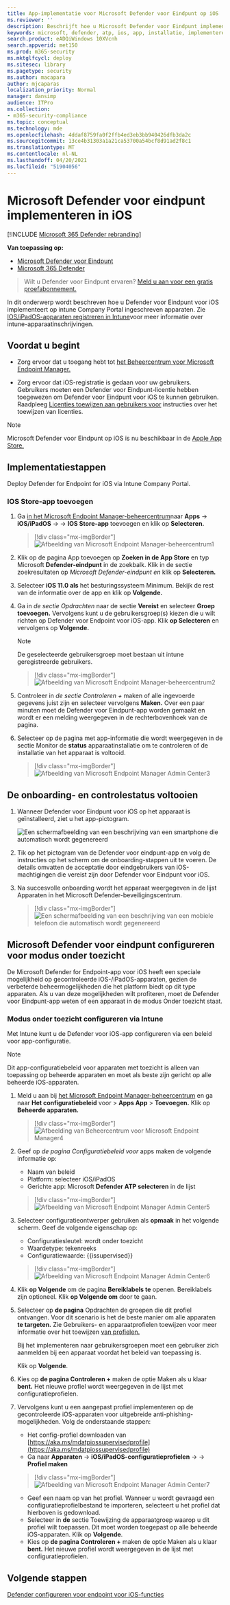 ```yaml
---
title: App-implementatie voor Microsoft Defender voor Eindpunt op iOS
ms.reviewer: ''
description: Beschrijft hoe u Microsoft Defender voor Eindpunt implementeert in iOS met een app
keywords: microsoft, defender, atp, ios, app, installatie, implementeren, verwijderen, intune
search.product: eADQiWindows 10XVcnh
search.appverid: met150
ms.prod: m365-security
ms.mktglfcycl: deploy
ms.sitesec: library
ms.pagetype: security
ms.author: macapara
author: mjcaparas
localization_priority: Normal
manager: dansimp
audience: ITPro
ms.collection:
- m365-security-compliance
ms.topic: conceptual
ms.technology: mde
ms.openlocfilehash: 4ddaf8759fa0f2ffb4ed3eb3bb940426dfb3da2c
ms.sourcegitcommit: 13ce4b31303a1a21ca53700a54bcf8d91ad2f8c1
ms.translationtype: MT
ms.contentlocale: nl-NL
ms.lasthandoff: 04/20/2021
ms.locfileid: "51904056"
---
```

# <a name="deploy-microsoft-defender-for-endpoint-on-ios"></a>Microsoft Defender voor eindpunt implementeren in iOS

[!INCLUDE [Microsoft 365 Defender rebranding](../../includes/microsoft-defender.md)]

**Van toepassing op:**
- [Microsoft Defender voor Eindpunt](https://go.microsoft.com/fwlink/p/?linkid=2154037)
- [Microsoft 365 Defender](https://go.microsoft.com/fwlink/?linkid=2118804)

> Wilt u Defender voor Eindpunt ervaren? [Meld u aan voor een gratis proefabonnement.](https://www.microsoft.com/microsoft-365/windows/microsoft-defender-atp?ocid=docs-wdatp-investigateip-abovefoldlink)

In dit onderwerp wordt beschreven hoe u Defender voor Eindpunt voor iOS implementeert op intune Company Portal ingeschreven apparaten. Zie [IOS/iPadOS-apparaten registreren in Intune](https://docs.microsoft.com/mem/intune/enrollment/ios-enroll)voor meer informatie over intune-apparaatinschrijvingen.

## <a name="before-you-begin"></a>Voordat u begint

- Zorg ervoor dat u toegang hebt tot [het Beheercentrum voor Microsoft Endpoint Manager.](https://go.microsoft.com/fwlink/?linkid=2109431)

- Zorg ervoor dat iOS-registratie is gedaan voor uw gebruikers. Gebruikers moeten een Defender voor Eindpunt-licentie hebben toegewezen om Defender voor Eindpunt voor iOS te kunnen gebruiken. Raadpleeg [Licenties toewijzen aan gebruikers voor](https://docs.microsoft.com/azure/active-directory/users-groups-roles/licensing-groups-assign) instructies over het toewijzen van licenties.

> [!NOTE]
> Microsoft Defender voor Eindpunt op iOS is nu beschikbaar in de [Apple App Store.](https://aka.ms/mdatpiosappstore)

## <a name="deployment-steps"></a>Implementatiestappen

Deploy Defender for Endpoint for iOS via Intune Company Portal.

### <a name="add-ios-store-app"></a>IOS Store-app toevoegen

1. Ga [in het Microsoft Endpoint Manager-beheercentrum](https://go.microsoft.com/fwlink/?linkid=2109431)naar **Apps**  ->  **iOS/iPadOS**  ->    ->  **IOS Store-app** toevoegen en klik op **Selecteren.**

    > [!div class="mx-imgBorder"]
    > ![Afbeelding van Microsoft Endpoint Manager-beheercentrum1](images/ios-deploy-1.png)

1. Klik op de pagina App toevoegen op **Zoeken in de App Store** en typ Microsoft **Defender-eindpunt** in de zoekbalk. Klik in de sectie zoekresultaten op *Microsoft Defender-eindpunt en* klik op **Selecteren.**

1. Selecteer **iOS 11.0 als** het besturingssysteem Minimum. Bekijk de rest van de informatie over de app en klik op **Volgende.**

1. Ga in *de sectie Opdrachten* naar de sectie **Vereist** en selecteer **Groep toevoegen.** Vervolgens kunt u de gebruikersgroep(s) kiezen die u wilt richten op Defender voor Endpoint voor iOS-app. Klik **op Selecteren** en vervolgens op **Volgende.**

    > [!NOTE]
    > De geselecteerde gebruikersgroep moet bestaan uit intune geregistreerde gebruikers.

    > [!div class="mx-imgBorder"]
    > ![Afbeelding van Microsoft Endpoint Manager-beheercentrum2](images/ios-deploy-2.png)

1. Controleer in *de sectie Controleren +* maken of alle ingevoerde gegevens juist zijn en selecteer vervolgens **Maken.** Over een paar minuten moet de Defender voor Eindpunt-app worden gemaakt en wordt er een melding weergegeven in de rechterbovenhoek van de pagina.

1. Selecteer op de pagina met app-informatie die wordt weergegeven in de sectie Monitor de **status** apparaatinstallatie om te controleren of de installatie van het apparaat is voltooid. 

    > [!div class="mx-imgBorder"]
    > ![Afbeelding van Microsoft Endpoint Manager Admin Center3](images/ios-deploy-3.png)

## <a name="complete-onboarding-and-check-status"></a>De onboarding- en controlestatus voltooien

1. Wanneer Defender voor Eindpunt voor iOS op het apparaat is geïnstalleerd, ziet u het app-pictogram.

    ![Een schermafbeelding van een beschrijving van een smartphone die automatisch wordt gegenereerd](images/41627a709700c324849bf7e13510c516.png)

2. Tik op het pictogram van de Defender voor eindpunt-app en volg de instructies op het scherm om de onboarding-stappen uit te voeren. De details omvatten de acceptatie door eindgebruikers van iOS-machtigingen die vereist zijn door Defender voor Eindpunt voor iOS.

3. Na succesvolle onboarding wordt het apparaat weergegeven in de lijst Apparaten in het Microsoft Defender-beveiligingscentrum.

    > [!div class="mx-imgBorder"]
    > ![Een schermafbeelding van een beschrijving van een mobiele telefoon die automatisch wordt gegenereerd](images/e07f270419f7b1e5ee6744f8b38ddeaf.png)

## <a name="configure-microsoft-defender-for-endpoint-for-supervised-mode"></a>Microsoft Defender voor eindpunt configureren voor modus onder toezicht

De Microsoft Defender for Endpoint-app voor iOS heeft een speciale mogelijkheid op gecontroleerde iOS-/iPadOS-apparaten, gezien de verbeterde beheermogelijkheden die het platform biedt op dit type apparaten. Als u van deze mogelijkheden wilt profiteren, moet de Defender voor Eindpunt-app weten of een apparaat in de modus Onder toezicht staat.

### <a name="configure-supervised-mode-via-intune"></a>Modus onder toezicht configureren via Intune

Met Intune kunt u de Defender voor iOS-app configureren via een beleid voor app-configuratie.

   > [!NOTE]
   > Dit app-configuratiebeleid voor apparaten met toezicht is alleen van toepassing op beheerde apparaten en moet als beste zijn gericht op alle beheerde iOS-apparaten.

1. Meld u aan bij [het Microsoft Endpoint Manager-beheercentrum](https://go.microsoft.com/fwlink/?linkid=2109431) en ga naar **Het configuratiebeleid** voor  >  **Apps App**  >  **Toevoegen.** Klik op **Beheerde apparaten.**

    > [!div class="mx-imgBorder"]
    > ![Afbeelding van Beheercentrum voor Microsoft Endpoint Manager4](images/ios-deploy-4.png)

1. Geef op *de pagina Configuratiebeleid voor* apps maken de volgende informatie op:
    - Naam van beleid
    - Platform: selecteer iOS/iPadOS
    - Gerichte app: Microsoft **Defender ATP selecteren** in de lijst

    > [!div class="mx-imgBorder"]
    > ![Afbeelding van Microsoft Endpoint Manager Admin Center5](images/ios-deploy-5.png)

1. Selecteer configuratieontwerper gebruiken als **opmaak** in het volgende scherm. Geef de volgende eigenschap op:
    - Configuratiesleutel: wordt onder toezicht
    - Waardetype: tekenreeks
    - Configuratiewaarde: {{issupervised}}
    
    > [!div class="mx-imgBorder"]
    > ![Afbeelding van Microsoft Endpoint Manager Admin Center6](images/ios-deploy-6.png)

1. Klik **op Volgende** om de pagina **Bereiklabels te** openen. Bereiklabels zijn optioneel. Klik **op Volgende om** door te gaan.

1. Selecteer op **de pagina** Opdrachten de groepen die dit profiel ontvangen. Voor dit scenario is het de beste manier om alle apparaten **te targeten.** Zie Gebruikers- en apparaatprofielen toewijzen voor meer informatie over het toewijzen [van profielen.](https://docs.microsoft.com/mem/intune/configuration/device-profile-assign)

   Bij het implementeren naar gebruikersgroepen moet een gebruiker zich aanmelden bij een apparaat voordat het beleid van toepassing is.

   Klik op **Volgende**.

1. Kies op **de pagina Controleren +** maken de optie Maken als u klaar **bent.** Het nieuwe profiel wordt weergegeven in de lijst met configuratieprofielen.

1. Vervolgens kunt u een aangepast profiel implementeren op de gecontroleerde iOS-apparaten voor uitgebreide anti-phishing-mogelijkheden. Volg de onderstaande stappen:
    - Het config-profiel downloaden van [https://aka.ms/mdatpiossupervisedprofile](https://aka.ms/mdatpiossupervisedprofile)
    - Ga naar **Apparaten**  ->  **iOS/iPadOS-configuratieprofielen**  ->    ->  **Profiel maken**

    > [!div class="mx-imgBorder"]
    > ![Afbeelding van Microsoft Endpoint Manager Admin Center7](images/ios-deploy-7.png)

    - Geef een naam op van het profiel. Wanneer u wordt gevraagd een configuratieprofielbestand te importeren, selecteert u het profiel dat hierboven is gedownload.
    - Selecteer in **de** sectie Toewijzing de apparaatgroep waarop u dit profiel wilt toepassen. Dit moet worden toegepast op alle beheerde iOS-apparaten. Klik op **Volgende**.
    - Kies op **de pagina Controleren +** maken de optie Maken als u klaar **bent.** Het nieuwe profiel wordt weergegeven in de lijst met configuratieprofielen.

## <a name="next-steps"></a>Volgende stappen

[Defender configureren voor endpoint voor iOS-functies](ios-configure-features.md)
